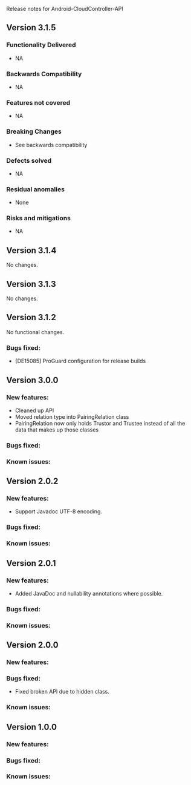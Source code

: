 Release notes for Android-CloudController-API

Version 3.1.5
-------------
### Functionality Delivered
* NA

### Backwards Compatibility
* NA

### Features not covered
* NA

### Breaking Changes
* See backwards compatibility

### Defects solved
* NA

### Residual anomalies
* None

### Risks and mitigations
* NA

Version 3.1.4
-------------
No changes.

Version 3.1.3
-------------
No changes.

Version 3.1.2
-------------
No functional changes.

### Bugs fixed:
* [DE15085] ProGuard configuration for release builds

Version 3.0.0
-------------
### New features:
* Cleaned up API
* Moved relation type into PairingRelation class
* PairingRelation now only holds Trustor and Trustee instead of all the data that makes up those classes

### Bugs fixed:

### Known issues:

Version 2.0.2
-------------
### New features:
* Support Javadoc UTF-8 encoding.

### Bugs fixed:

### Known issues:

Version 2.0.1
-------------
### New features:
* Added JavaDoc and nullability annotations where possible.

### Bugs fixed:

### Known issues:

Version 2.0.0
-------------
### New features:

### Bugs fixed:
* Fixed broken API due to hidden class.

### Known issues:

Version 1.0.0
-------------
### New features:

### Bugs fixed:

### Known issues:
